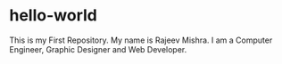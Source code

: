 # hello-world
This is my First Repository.
My name is Rajeev Mishra. I am a Computer Engineer, Graphic Designer and Web Developer.
